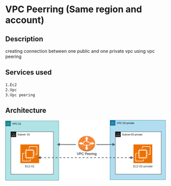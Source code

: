 # VPC Peerring (Same region and account)
## Description
creating connection between one public and one private vpc using vpc peering
## Services used
    1.Ec2
    2.Vpc
    3.Vpc peering
## Architecture

![Alt architecture](https://github.com/prantasujoy/aws-practice/blob/main/vpc_peering/vpc_peering.png?raw=true)
